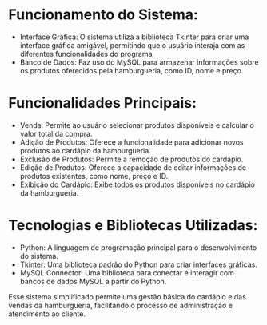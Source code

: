 # Funcionamento do Sistema:

- Interface Gráfica: O sistema utiliza a biblioteca Tkinter para criar uma interface gráfica amigável, permitindo que o usuário interaja com as diferentes funcionalidades do programa.
- Banco de Dados: Faz uso do MySQL para armazenar informações sobre os produtos oferecidos pela hamburgueria, como ID, nome e preço.



# Funcionalidades Principais:

- Venda: Permite ao usuário selecionar produtos disponíveis e calcular o valor total da compra.
- Adição de Produtos: Oferece a funcionalidade para adicionar novos produtos ao cardápio da hamburgueria.
- Exclusão de Produtos: Permite a remoção de produtos do cardápio.
- Edição de Produtos: Oferece a capacidade de editar informações de produtos existentes, como nome, preço e ID.
- Exibição do Cardápio: Exibe todos os produtos disponíveis no cardápio da hamburgueria.



# Tecnologias e Bibliotecas Utilizadas:

- Python: A linguagem de programação principal para o desenvolvimento do sistema.
- Tkinter: Uma biblioteca padrão do Python para criar interfaces gráficas.
- MySQL Connector: Uma biblioteca para conectar e interagir com bancos de dados MySQL a partir do Python.

Esse sistema simplificado permite uma gestão básica do cardápio e das vendas da hamburgueria, facilitando o processo de administração e atendimento ao cliente.
